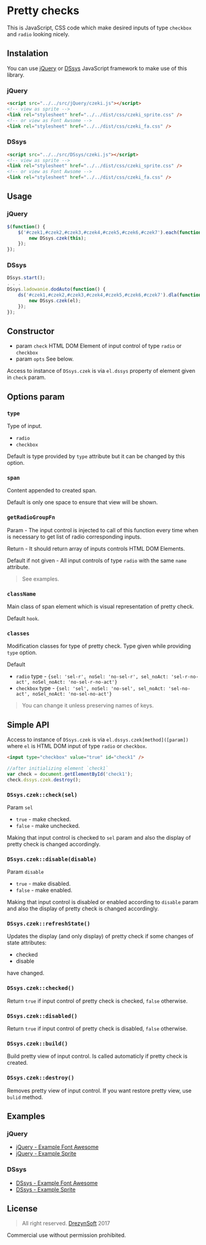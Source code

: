 # Pretty checks

This is JavaScript, CSS code which make desired inputs of type `checkbox` and `radio` looking nicely.

## Instalation

You can use [jQuery] or [DSsys] JavaScript framework to make use of this library.

### jQuery

``` html
<script src="../../src/jQuery/czeki.js"></script>
<!-- view as sprite -->
<link rel="stylesheet" href="../../dist/css/czeki_sprite.css" />
<!-- or view as Font Awsome -->
<link rel="stylesheet" href="../../dist/css/czeki_fa.css" />
```

### DSsys

``` html
<script src="../../src/DSsys/czeki.js"></script>
<!-- view as sprite -->
<link rel="stylesheet" href="../../dist/css/czeki_sprite.css" />
<!-- or view as Font Awsome -->
<link rel="stylesheet" href="../../dist/css/czeki_fa.css" />
```

## Usage

### jQuery

``` js
$(function() {
    $('#czek1,#czek2,#czek3,#czek4,#czek5,#czek6,#czek7').each(function () {
        new DSsys.czek(this);
    });
});
```

### DSsys

``` js
DSsys.start();
. . .
DSsys.ladowanie.dodAuto(function() {
    ds('#czek1,#czek2,#czek3,#czek4,#czek5,#czek6,#czek7').dla(function (el) {
        new DSsys.czek(el);
    });
});
```

## Constructor

- param `check` HTML DOM Element of input control of type `radio` or `checkbox`
- param `opts` See below.

Access to instance of `DSsys.czek` is via `el.dssys` property of element given in `check` param.

## Options param

### `type`

Type of input.

- `radio`
- `checkbox`

Default is type provided by `type` attribute but it can be changed by this option.

### `span`

Content appended to created span.

Default is only one space to ensure that view will be shown.

### `getRadioGroupFn`

Param - The input control is injected to call of this function every time when is necessary to get list of radio corresponding inputs.

Return - It should return array of inputs controls HTML DOM Elements.

Default if not given - All input controls of type `radio` with the same `name` attribute.

> See examples.

### `className`

Main class of span element which is visual representation of pretty check.

Default `hook`.

### `classes`

Modification classes for type of pretty check.
Type given while providing `type` option.

Default

- `radio` type - `{sel: 'sel-r', noSel: 'no-sel-r', sel_noAct: 'sel-r-no-act', noSel_noAct: 'no-sel-r-no-act'}`
- `checkbox` type - `{sel: 'sel', noSel: 'no-sel', sel_noAct: 'sel-no-act', noSel_noAct: 'no-sel-no-act'}`

> You can change it unless preserving names of keys.

## Simple API

Access to instance of `DSsys.czek` is via `el.dssys.czek[method]([param])` where `el` is HTML DOM input of type `radio` or `checkbox`.

``` html
<input type="checkbox" value="true" id="check1" />
```
``` js
//after initializing element `check1`
var check = document.getElementById('check1');
check.dssys.czek.destroy();
```

### `DSsys.czek::check(sel)`

Param `sel`

- `true` - make checked.
- `false` - make unchecked.

Making that input control is checked to `sel` param and also the display of pretty check is changed accordingly.

### `DSsys.czek::disable(disable)`

Param `disable`

- `true` - make disabled.
- `false` - make enabled.

Making that input control is disabled or enabled according to `disable` param and also the display of pretty check is changed accordingly.

### `DSsys.czek::refreshState()`

Updates the display (and only display) of pretty check if some changes of state attributes:

- checked
- disable

have changed.

### `DSsys.czek::checked()`

Return `true` if input control of pretty check is checked, `false` otherwise.

### `DSsys.czek::disabled()`

Return `true` if input control of pretty check is disabled, `false` otherwise.

### `DSsys.czek::build()`

Build pretty view of input control.
Is called automaticly if pretty check is created.

### `DSsys.czek::destroy()`

Removes pretty view of input control.
If you want restore pretty view, use `bulid` method.

## Examples

### jQuery

- [jQuery - Example Font Awesome]
- [jQuery - Example Sprite]

### DSsys

- [DSsys - Example Font Awesome]
- [DSsys - Example Sprite]

## License

> All right reserved. [DrezynSoft] 2017

Commercial use without permission prohibited.

[//]: #
   [DrezynSoft]: <http://drezynsoft.fotokrajobrazy.warmia.pl>
   [DSsys]: <http://dssys.fotokrajobrazy.warmia.pl>
   [DSsys - Example Font Awesome]: <http://dssys.fotokrajobrazy.warmia.pl/przyklady/czeki/example/DSsys/fa.htm>
   [DSsys - Example Sprite]: <http://dssys.fotokrajobrazy.warmia.pl/przyklady/czeki/example/DSsys/sprite.htm>
   [jQuery]: <http://jquery.com>
   [jQuery - Example Font Awesome]: <http://dssys.fotokrajobrazy.warmia.pl/przyklady/czeki/example/jQuery/fa.htm>
   [jQuery - Example Sprite]: <http://dssys.fotokrajobrazy.warmia.pl/przyklady/czeki/example/jQuery/sprite.htm>